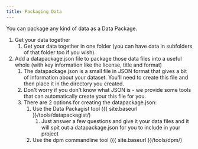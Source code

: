 ```yaml
---
title: Packaging Data
---
```


You can package any kind of data as a Data Package.

1. Get your data together
   1. Get your data together in one folder (you can have data in subfolders of that folder too if you wish).
1. Add a datapackage.json file to package those data files into a useful whole (with key information like the license, title and format)
   1. The datapackage.json is a small file in JSON format that gives a bit of information about your dataset. You'll need to create this file and then place it in the directory you created.
   1. Don't worry if you don't know what JSON is - we provide some tools that can automatically create your this file for you.
   1. There are 2 options for creating the datapackage.json:
      1. Use the Data Packagist tool ({{ site.baseurl }}/tools/datapackagist/)
         1. Just answer a few questions and give it your data files and it will spit out a datapackage.json for you to include in your project
      1. Use the dpm commandline tool ({{ site.baseurl }}/tools/dpm/)
